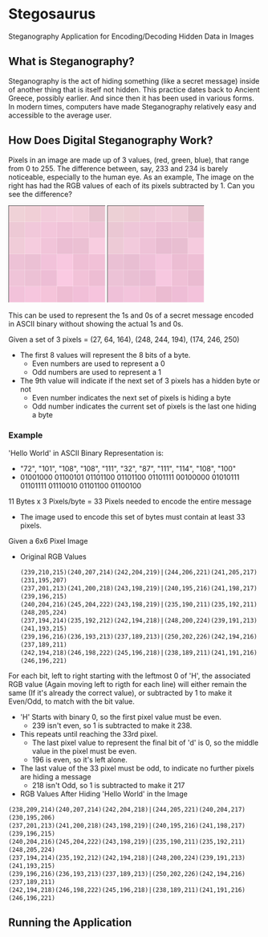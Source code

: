 # Stegosaurus
Steganography Application for Encoding/Decoding Hidden Data in Images

## What is Steganography?
Steganography is the act of hiding something (like a secret message) inside of another thing that is itself not hidden. This practice dates back to Ancient Greece, possibly earlier. And since then it has been used in various forms. In modern times, computers have made Steganography relatively easy and accessible to the average user.

## How Does Digital Steganography Work?

Pixels in an image are made up of 3 values, (red, green, blue), that range from 0 to 255. The difference between, say, 233 and 234 is barely noticeable, especially to the human eye. As an example, The image on the right has had the RGB values of each of its pixels subtracted by 1. Can you see the difference?

![Original6x6PixImage](ExampleRGBOriginal.png) ![Shifted6x6PixImage](ExampleRGBShifted.png)



This can be used to represent the 1s and 0s of a secret message encoded in ASCII binary without showing the actual 1s and 0s.

Given a set of 3 pixels = (27, 64, 164), (248, 244, 194), (174, 246, 250)
- The first 8 values will represent the 8 bits of a byte.
  - Even numbers are used to represent a 0
  - Odd numbers are used to represent a 1
- The 9th value will indicate if the next set of 3 pixels has a hidden byte or not
  - Even number indicates the next set of pixels is hiding a byte
  - Odd number indicates the current set of pixels is the last one hiding a byte

### Example
'Hello World' in ASCII Binary Representation is:
- "72", "101", "108", "108", "111", "32", "87", "111", "114", "108", "100"
- 01001000 01100101 01101100 01101100 01101111 00100000 01010111 01101111 01110010 01101100 01100100

11 Bytes x 3 Pixels/byte = 33 Pixels needed to encode the entire message
- The image used to encode this set of bytes must contain at least 33 pixels.

Given a 6x6 Pixel Image
- Original RGB Values
  ```
  (239,210,215)(240,207,214)(242,204,219)|(244,206,221)(241,205,217)(231,195,207)
  (237,201,213)(241,200,218)(243,198,219)|(240,195,216)(241,198,217)(239,196,215)
  (240,204,216)(245,204,222)(243,198,219)|(235,190,211)(235,192,211)(248,205,224)
  (237,194,214)(235,192,212)(242,194,218)|(248,200,224)(239,191,213)(241,193,215)
  (239,196,216)(236,193,213)(237,189,213)|(250,202,226)(242,194,216)(237,189,211)
  (242,194,218)(246,198,222)(245,196,218)|(238,189,211)(241,191,216)(246,196,221)
  ```
For each bit, left to right starting with the leftmost 0 of 'H', the associated RGB value (Again moving left to rigth for each line) will either remain the same (If it's already the correct value), or subtracted by 1 to make it Even/Odd, to match with the bit value.
- 'H' Starts with binary 0, so the first pixel value must be even.
  - 239 isn't even, so 1 is subtracted to make it 238.
- This repeats until reaching the 33rd pixel.
  - The last pixel value to represent the final bit of 'd' is 0, so the middle value in the pixel must be even.
  - 196 is even, so it's left alone.
- The last value of the 33 pixel must be odd, to indicate no further pixels are hiding a message
  - 218 isn't Odd, so 1 is subtracted to make it 217
- RGB Values After Hiding 'Hello World' in the Image
```
(238,209,214)(240,207,214)(242,204,218)|(244,205,221)(240,204,217)(230,195,206)
(237,201,213)(241,200,218)(243,198,219)|(240,195,216)(241,198,217)(239,196,215)
(240,204,216)(245,204,222)(243,198,219)|(235,190,211)(235,192,211)(248,205,224)
(237,194,214)(235,192,212)(242,194,218)|(248,200,224)(239,191,213)(241,193,215)
(239,196,216)(236,193,213)(237,189,213)|(250,202,226)(242,194,216)(237,189,211)
(242,194,218)(246,198,222)(245,196,218)|(238,189,211)(241,191,216)(246,196,221)
```

## Running the Application
